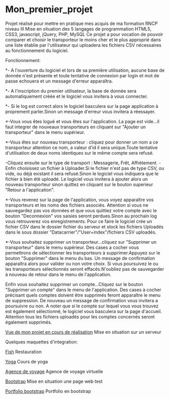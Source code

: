 ﻿# Mon_premier_projet
Projet réalisé pour mettre en pratique mes acquis de ma formation RNCP niveau III
Mise en situation des 5 langages de programmation HTML5, CSS3, javascript, jQuery, PHP, MySQL
Ce projet a pour vocation de pouvoir comparer et choisir le transporteur le moins cher et le plus approprié dans une liste établie par l'utilisateur qui uploadera les fichiers CSV nécessaires au fonctionnement du logiciel.

Fonctionnement: 

*- A l'ouverture du logiciel et lors de sa première utilisation, aucune base de donnée n'est présente et toute tentative de connexion par login et mot de passe echouera et un message d'erreur apparaîtra.

*- A l'inscription du premier utilisateur, la base de donnée sera automatiquement créée et le logiciel vous invitera à vous connecter.

*- Si le log est correct alors le logiciel basculera sur la page application à proprement parler.Sinon un message d'erreur vous invitera à réessayer.

*-Vous vous êtes logué et vous êtes sur l'application. La page est vide...il faut integrer de nouveaux transporteurs en cliquant sur "Ajouter un transporteur" dans le menu supérieur.

*-Vous êtes sur nouveau transporteur : cliquez pour donner un nom a ce transporteur attention ce nom, a valeur d'id il sera unique.Toute tentative d'utilisation de deux noms identiques sur le même compte sera refusé.

-Cliquez ensuite sur le type de transport : Messagerie, Frêt, Affrètement.
-Enfin choisissez un fichier à Uploader.Si le fichier n'est pas de type CSV, ou vide, ou déjà existant il sera refusé.Sinon le logiciel vous indiquera que le fichier à bien été uploadé. Le logiciel vous invitera à ajouter alors un nouveau transporteur sinon quittez en cliquant sur le bouton superieur "Retour a l'application".

*-Vous revenez sur la page de l'application, vous voyez apparaître vos transporteurs et les noms des fichiers associés. Attention si vous ne sauvegardez pas vos données et que vous quittiez votre compte avec le bouton "Deconnexion" vos saisies seront perdues.Sinon au prochain log vous retrouverez vos enregistrements.
Pour ce faire le logiciel crée un fichier CSV dans le dossier fichier du serveur et stock les fichiers Uploadés dans le sous dossier "Datacarrier"/"User+index"/fichiers CSV uploadés.

*-Vous souhaitez supprimer un transporteur...cliquez sur "Supprimer un transporteur" dans le menu supérieur.
Des cases a cocher vous permettrons de sélectionner les transporteurs à supprimer.Appuyez sur le bouton "Supprimer" dans le menu du bas.
Un message de confirmation apparaîtra alors pour valider ou non votre choix.
Si vous poursuivez le ou les transporteurs sélectionnés seront effacés.N'oubliez pas de sauvegarder à nouveau de retour dans le menu de l'application.

Enfin vous souhaitez supprimer un compte...Cliquez sur le bouton "Supprimer un compte" dans le menu de l'application.
Des cases à cocher précisant quels comptes doivent être supprimés feront apparaître le menu de suppression.
De nouveau un message de confirmation vous invitera a poursuivre ou non.
A noter que si le compte sur lequel vous vous trouvez est également sélectionné, le logiciel vous basculera sur la page d'accueil.
Attention tous les fichiers uploadés pour les comptes concernés seront également supprimés.

[Vue de mon projet en cours de réalisation](https://vahan.tech/)  Mise en situation sur un serveur


Quelques maquettes d'integration:

[Fish](http://fish.vahan.tech) Restauration

[Yoga](http://yoga.vahan.tech) Cours de yoga

[Agence de voyage](http://voyage.vahan.tech) Agence de voyage virtuelle

[Bootstrap](http://bootstrap.vahan.tech) Mise en situation une page web test

[Portfolio bootstrap](http://portfolio.vahan.tech) Portfolio en bootstrap

